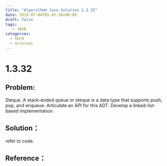 ```yaml
---
title: "Algorithm4 Java Solution 1.3.32"
date: 2019-07-04T05:47:10+08:00
draft: false
tags:
   - JAVA
categories:
  - TECH
  - archives
---
```



# 1.3.32

## Problem:

Steque. A stack-ended queue or steque is a data type that supports push, pop, and enqueue. Articulate an API for this ADT. Develop a linked-list-based implementation.

## Solution：

refer to code.


## Reference：


